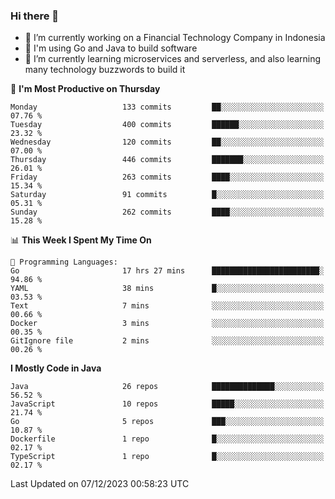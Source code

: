 ### Hi there 👋

<!--
**mazzama/mazzama** is a ✨ _special_ ✨ repository because its `README.md` (this file) appears on your GitHub profile.

Here are some ideas to get you started:

- 🔭 I’m currently working on ...
- 🌱 I’m currently learning ...
- 👯 I’m looking to collaborate on ...
- 🤔 I’m looking for help with ...
- 💬 Ask me about ...
- 📫 How to reach me: ...
- 😄 Pronouns: ...
- ⚡ Fun fact: ...
-->

- 🔭 I’m currently working on a Financial Technology Company in Indonesia
- :gun: I'm using Go and Java to build software
- 🌱 I’m currently learning microservices and serverless, and also learning many technology buzzwords to build it

<!--START_SECTION:waka-->
📅 **I'm Most Productive on Thursday** 

```text
Monday                   133 commits         ██░░░░░░░░░░░░░░░░░░░░░░░   07.76 % 
Tuesday                  400 commits         ██████░░░░░░░░░░░░░░░░░░░   23.32 % 
Wednesday                120 commits         ██░░░░░░░░░░░░░░░░░░░░░░░   07.00 % 
Thursday                 446 commits         ███████░░░░░░░░░░░░░░░░░░   26.01 % 
Friday                   263 commits         ████░░░░░░░░░░░░░░░░░░░░░   15.34 % 
Saturday                 91 commits          █░░░░░░░░░░░░░░░░░░░░░░░░   05.31 % 
Sunday                   262 commits         ████░░░░░░░░░░░░░░░░░░░░░   15.28 % 
```


📊 **This Week I Spent My Time On** 

```text
💬 Programming Languages: 
Go                       17 hrs 27 mins      ████████████████████████░   94.86 % 
YAML                     38 mins             █░░░░░░░░░░░░░░░░░░░░░░░░   03.53 % 
Text                     7 mins              ░░░░░░░░░░░░░░░░░░░░░░░░░   00.66 % 
Docker                   3 mins              ░░░░░░░░░░░░░░░░░░░░░░░░░   00.35 % 
GitIgnore file           2 mins              ░░░░░░░░░░░░░░░░░░░░░░░░░   00.26 % 
```

**I Mostly Code in Java** 

```text
Java                     26 repos            ██████████████░░░░░░░░░░░   56.52 % 
JavaScript               10 repos            █████░░░░░░░░░░░░░░░░░░░░   21.74 % 
Go                       5 repos             ███░░░░░░░░░░░░░░░░░░░░░░   10.87 % 
Dockerfile               1 repo              █░░░░░░░░░░░░░░░░░░░░░░░░   02.17 % 
TypeScript               1 repo              █░░░░░░░░░░░░░░░░░░░░░░░░   02.17 % 
```




 Last Updated on 07/12/2023 00:58:23 UTC
<!--END_SECTION:waka-->
